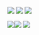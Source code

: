 <p>
    <img src="screenshots/Group 92.png"/> <img src="screenshots/Group 91.png"/> <img src="screenshots/Group 93.png"/>
</p>
<p>
    <img src="screenshots/new/Group 94.png"/><img src="screenshots/Group 95.png"/> <img src="screenshots/Group 96.png"/>
</p>